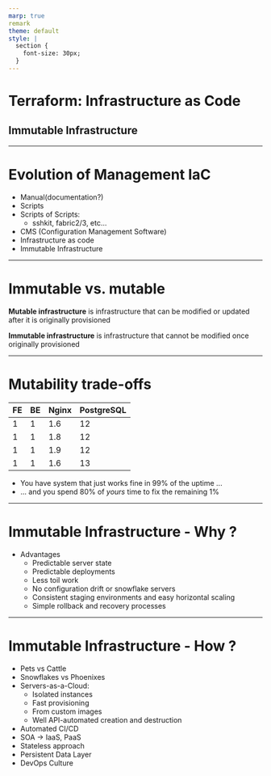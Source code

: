 ```yaml
---
marp: true
remark
theme: default
style: |
  section {
    font-size: 30px;
  }
---
```

# Terraform: Infrastructure as Code 
## Immutable Infrastructure

---
# Evolution of Management IaC

- Manual(documentation?)
- Scripts
- Scripts of Scripts: 
     - sshkit, fabric2/3, etc...
- CMS (Configuration Management Software)
- Infrastructure as code
- Immutable Infrastructure

---
# Immutable vs. mutable

**Mutable infrastructure** is infrastructure that can be modified or updated after it is originally provisioned

**Immutable infrastructure** is infrastructure that cannot be modified once originally provisioned

---
# Mutability trade-offs

| FE | BE | Nginx | PostgreSQL |
|----|----|-------|------------|
| 1  | 1  | 1.6   | 12         |
| 1  | 1  | 1.8   | 12         |
| 1  | 1  | 1.9   | 12         |
| 1  | 1  | 1.6   | 13         |

* You have system that just works fine in 99% of the uptime ...
* ... and you spend 80% of *yours* time to fix the remaining 1%

---
# Immutable Infrastructure - Why ?

- Advantages
  - Predictable server state
  - Predictable deployments
  - Less toil work
  - No configuration drift or snowflake servers
  - Consistent staging environments and easy horizontal scaling
  - Simple rollback and recovery processes

---
# Immutable Infrastructure - How ?

- Pets vs Cattle
- Snowflakes vs Phoenixes
- Servers-as-a-Cloud:
  - Isolated instances
  - Fast provisioning
  - From custom images
  - Well API-automated creation and destruction
- Automated CI/CD
- SOA -> IaaS, PaaS
- Stateless approach
- Persistent Data Layer
- DevOps Culture
